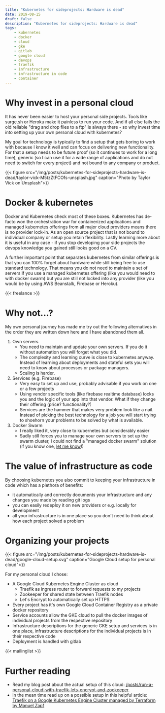```yaml
---
title: "Kubernetes for sideprojects: Hardware is dead"
date: 2019-08-15
draft: false
description: "Kubernetes for sideprojects: Hardware is dead"
tags:
    - kubernetes
    - docker
    - cloud
    - gke
    - gitlab
    - google cloud
    - devops
    - traefik
    - infrastructure
    - infrastructure in code
    - container
---
```


# Why invest in a personal cloud
It has never been easier to host your personal side projects. Tools like surge.sh or Heroku make it painless to run your code. And if all else fails the old reliable "drag and drop files to a ftp" is always there - so why invest time into setting up your own personal cloud with kubernetes?

My goal for technology is typically to find a setup that gets boring to work with because I know it well and can focus on delivering new functionality. For that a setup needs to be future proof (so it continues to work for a long time), generic (so I can use it for a wide range of applications and do not need to switch for every project) and not bound to any company or product.

{{< figure src="/img/posts/kubernetes-for-sideprojects-hardware-is-dead/taylor-vick-M5tzZtFCOfs-unsplash.jpg" caption="Photo by Taylor Vick on Unsplash">}}

# Docker & kubernetes
Docker and Kubernetes check most of these boxes. Kubernetes has de-facto won the orchestration war for containerized applications and managed kubernetes offerings from all major cloud providers means there is no provider lock-in. As an open source project that is not bound to individual company or setup you retain flexibility. Lastly learning more about it is useful in any case - if you stop developing your side projects the devops knowledge you gained still looks good on a CV.

A further important point that separates kubernetes from similar offerings is that you can 100% forget about hardware while still being free to use standard technology. That means you do not need to maintain a set of servers if you use a managed kubernetes offering (like you would need to with docker swarm) but you are still not locked into any provider (like you would be by using AWS Beanstalk, Firebase or Heroku).

{{< freelance >}}

# Why not...?
My own personal journey has made me try out the following alternatives in the order they are written down here and I have abandoned them all.

1. Own servers
    - You need to maintain and update your own servers. If you do it without automation you will forget what you did.
    - The complexity and learning curve is close to kubernetes anyway. Instead of learning about deployments and stateful sets you will need to know about processes or package managers.
    - Scaling is harder.
2. Services (e.g. Firebase)
    - Very easy to set up and use, probably advisable if you work on one or a few projects
    - Using vendor specific tools (like firebase realtime database) locks you and the logic of your app into that vendor. What if they change their offering (price? functionality?)
    - Services are the hammer that makes very problem look like a nail. Instead of picking the best technology for a job you will start trying to shoehorn your problems to be solved by what is available.
3. Docker Swarm
    - I really liked it, very close to kubernetes but considerably easier
    - Sadly still forces you to manage your own servers to set up the swarm cluster, I could not find a "managed docker swarm" solution (if you know one, <a href="mailto:pheltweg@gmail.com">let me know</a>!)

# The value of infrastructure as code
By choosing kubernetes you also commit to keeping your infrastructure in code which has a plethora of benefits:

- it automatically and correctly documents your infrastructure and any changes you made by reading git logs
- you can easily redeploy it on new providers or e.g. locally for development
- all your infrastructure is in one place so you don't need to think about how each project solved a problem

# Organizing your projects
{{< figure src="/img/posts/kubernetes-for-sideprojects-hardware-is-dead/google-cloud-setup.svg" caption="Google Cloud setup for personal cloud">}}

For my personal cloud I chose:

- A Google Cloud Kubernetes Engine Cluster as cloud
  - Traefik as ingress router to forward requests to my projects
  - Zookeeper for shared state between Traefik nodes
  - Let's Encrypt to automatically set up HTTPS
- Every project has it's own Google Cloud Container Registry as a private docker repository
- Service accounts allow the GKE cloud to pull the docker images of individual projects from the respective repository
- Infrastructure descriptions for the generic GKE setup and services is in one place, infrastructure descriptions for the individual projects is in their respective code
- Deployment is handled with gitlab

{{< mailinglist >}}

# Further reading
- Read my blog post about the actual setup of this cloud: [/posts/run-a-personal-cloud-with-traefik-lets-encrypt-and-zookeeper](/posts/run-a-personal-cloud-with-traefik-lets-encrypt-and-zookeeper).
- in the mean time read up on a possible setup in this helpful article: [Traefik on a Google Kubernetes Engine Cluster managed by Terraform by Manuel Zapf](https://medium.com/google-cloud/traefik-on-a-google-kubernetes-engine-cluster-managed-by-terraform-ad871be8ee26)